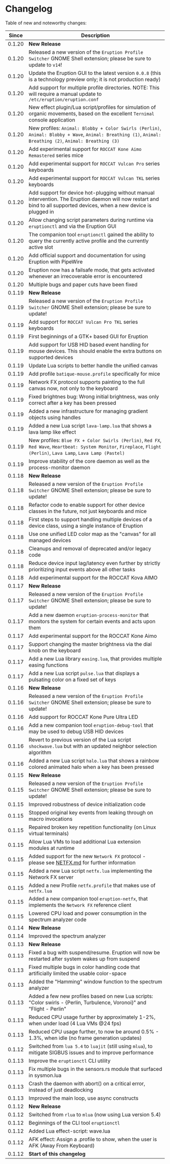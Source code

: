 # Changelog

Table of new and noteworthy changes:

| Since  | Description                                                                                                                                                              |
| ------ | ------------------------------------------------------------------------------------------------------------------------------------------------------------------------ |
| 0.1.20 | __New Release__                                                                                                                                                          |
| 0.1.20 | Released a new version of the `Eruption Profile Switcher` GNOME Shell extension; please be sure to update to `v14`!                                                      |
| 0.1.20 | Update the Eruption GUI to the latest version `0.0.8` (this is a technology preview only; it is not production ready)                                                    |
| 0.1.20 | Add support for multiple profile directories. NOTE: This will require a manual update to `/etc/eruption/eruption.conf`                                                   |
| 0.1.20 | New effect plugin/Lua script/profiles for simulation of organic movements, based on the excellent `Ternimal` console application                                         |
| 0.1.20 | New profiles: `Animal: Blobby + Color Swirls (Perlin)`, `Animal: Blobby + Wave`, `Animal: Breathing (1)`, `Animal: Breathing (2)`, `Animal: Breathing (3)`               |
| 0.1.20 | Add experimental support for `ROCCAT Kone Aimo Remastered` series mice                                                                                                   |
| 0.1.20 | Add experimental support for `ROCCAT Vulcan Pro` series keyboards                                                                                                        |
| 0.1.20 | Add experimental support for `ROCCAT Vulcan TKL` series keyboards                                                                                                        |
| 0.1.20 | Add support for device hot-plugging without manual intervention. The Eruption daemon will now restart and bind to all supported devices, when a new device is plugged in |
| 0.1.20 | Allow changing script parameters during runtime via `eruptionctl` and via the Eruption GUI                                                                               |
| 0.1.20 | The companion tool `eruptionctl` gained the ability to query the currently active profile and the currently active slot                                                  |
| 0.1.20 | Add official support and documentation for using Eruption with PipeWire                                                                                                  |
| 0.1.20 | Eruption now has a failsafe mode, that gets activated whenever an irrecoverable error is encountered                                                                     |
| 0.1.20 | Multiple bugs and paper cuts have been fixed                                                                                                                             |
| 0.1.19 | __New Release__                                                                                                                                                          |
| 0.1.19 | Released a new version of the `Eruption Profile Switcher` GNOME Shell extension; please be sure to update!                                                               |
| 0.1.19 | Add support for `ROCCAT Vulcan Pro TKL` series keyboards                                                                                                                 |
| 0.1.19 | First beginnings of a GTK+ based GUI for Eruption                                                                                                                        |
| 0.1.19 | Add support for USB HID based event handling for mouse devices. This should enable the extra buttons on supported devices                                                |
| 0.1.19 | Update Lua scripts to better handle the unified canvas                                                                                                                   |
| 0.1.19 | Add profile `batique-mouse.profile` specifically for mice                                                                                                                |
| 0.1.19 | Network FX protocol supports painting to the full canvas now, not only to the keyboard                                                                                   |
| 0.1.19 | Fixed brightnes bug: Wrong initial brightness, was only correct after a key has been pressed                                                                             |
| 0.1.19 | Added a new infrastructure for managing gradient objects using handles                                                                                                   |
| 0.1.19 | Added a new Lua script `lava-lamp.lua` that shows a lava lamp like effect                                                                                                |
| 0.1.19 | New profiles: `Blue FX + Color Swirls (Perlin)`, `Red FX`, `Red Wave`, `Heartbeat: System Monitor`, `Fireplace`, `Flight (Perlin)`, `Lava Lamp`, `Lava Lamp (Pastel)`    |
| 0.1.19 | Improve stability of the core daemon as well as the process-monitor daemon                                                                                               |
| 0.1.18 | __New Release__                                                                                                                                                          |
| 0.1.18 | Released a new version of the `Eruption Profile Switcher` GNOME Shell extension; please be sure to update!                                                               |
| 0.1.18 | Refactor code to enable support for other device classes in the future, not just keyboards and mice                                                                      |
| 0.1.18 | First steps to support handling multiple devices of a device class, using a single instance of Eruption                                                                  |
| 0.1.18 | Use one unified LED color map as the "canvas" for all managed devices                                                                                                    |
| 0.1.18 | Cleanups and removal of deprecated and/or legacy code                                                                                                                    |
| 0.1.18 | Reduce device input lag/latency even further by strictly prioritizing input events above all other tasks                                                                 |
| 0.1.18 | Add experimental support for the ROCCAT Kova AIMO                                                                                                                        |
| 0.1.17 | __New Release__                                                                                                                                                          |
| 0.1.17 | Released a new version of the `Eruption Profile Switcher` GNOME Shell extension; please be sure to update!                                                               |
| 0.1.17 | Add a new daemon `eruption-process-monitor` that monitors the system for certain events and acts upon them                                                               |
| 0.1.17 | Add experimental support for the ROCCAT Kone Aimo                                                                                                                        |
| 0.1.17 | Support changing the master brightness via the dial knob on the keyboard                                                                                                 |
| 0.1.17 | Add a new Lua library `easing.lua`, that provides multiple easing functions                                                                                              |
| 0.1.17 | Add a new Lua script `pulse.lua` that displays a pulsating color on a fixed set of keys                                                                                  |
| 0.1.16 | __New Release__                                                                                                                                                          |
| 0.1.16 | Released a new version of the `Eruption Profile Switcher` GNOME Shell extension; please be sure to update!                                                               |
| 0.1.16 | Add support for ROCCAT Kone Pure Ultra LED                                                                                                                               |
| 0.1.16 | Add a new companion tool `eruption-debug-tool` that may be used to debug USB HID devices                                                                                 |
| 0.1.16 | Revert to previous version of the Lua script `shockwave.lua` but with an updated neighbor selection algorithm                                                            |
| 0.1.16 | Added a new Lua script `halo.lua` that shows a rainbow colored animated halo when a key has been pressed                                                                 |
| 0.1.15 | __New Release__                                                                                                                                                          |
| 0.1.15 | Released a new version of the `Eruption Profile Switcher` GNOME Shell extension; please be sure to update!                                                               |
| 0.1.15 | Improved robustness of device initialization code                                                                                                                        |
| 0.1.15 | Stopped original key events from leaking through on macro invocations                                                                                                    |
| 0.1.15 | Repaired broken key repetition functionality (on Linux virtual terminals)                                                                                                |
| 0.1.15 | Allow Lua VMs to load additional Lua extension modules at runtime                                                                                                        |
| 0.1.15 | Added support for the new `Network FX` protocol - please see [NETFX.md](./NETFX.md) for further information                                                              |
| 0.1.15 | Added a new Lua script `netfx.lua` implementing the Network FX server                                                                                                    |
| 0.1.15 | Added a new Profile `netfx.profile` that makes use of `netfx.lua`                                                                                                        |
| 0.1.15 | Added a new companion tool `eruption-netfx`, that implements the `Network FX` reference client                                                                           |
| 0.1.15 | Lowered CPU load and power consumption in the spectrum analyzer code                                                                                                     |
| 0.1.14 | __New Release__                                                                                                                                                          |
| 0.1.14 | Improved the spectrum analyzer                                                                                                                                           |
| 0.1.13 | __New Release__                                                                                                                                                          |
| 0.1.13 | Fixed a bug with suspend/resume. Eruption will now be restarted after system wakes up from suspend                                                                       |
| 0.1.13 | Fixed multiple bugs in color handling code that artificially limited the usable color-space                                                                              |
| 0.1.13 | Added the "Hamming" window function to the spectrum analyzer                                                                                                             |
| 0.1.13 | Added a few new profiles based on new Lua scripts: "Color swirls - {Perlin, Turbulence, Voronoi}" and "Flight - Perlin"                                                  |
| 0.1.13 | Reduced CPU usage further by approximately 1-2%, when under load (4 Lua VMs @24 fps)                                                                                     |
| 0.1.13 | Reduced CPU usage further, to now be around 0.5% - 1.3%, when idle (no frame generation updates)                                                                         |
| 0.1.12 | Switched from `lua 5.4` to `luajit` (still using `mlua`), to mitigate SIGBUS issues and to improve performance                                                           |
| 0.1.13 | Improve the `eruptionctl` CLI utility                                                                                                                                    |
| 0.1.13 | Fix multiple bugs in the sensors.rs module that surfaced in sysmon.lua                                                                                                   |
| 0.1.13 | Crash the daemon with abort() on a critical error, instead of just deadlocking                                                                                           |
| 0.1.13 | Improved the main loop, use async constructs                                                                                                                             |
| 0.1.12 | __New Release__                                                                                                                                                          |
| 0.1.12 | Switched from `rlua` to `mlua` (now using Lua version 5.4)                                                                                                               |
| 0.1.12 | Beginnings of the CLI tool `eruptionctl`                                                                                                                                 |
| 0.1.12 | Added Lua effect-script: wave.lua                                                                                                                                        |
| 0.1.12 | AFK effect: Assign a .profile to show, when the user is AFK (Away From Keyboard)                                                                                         |
| 0.1.12 | __Start of this changelog__                                                                                                                                              |
